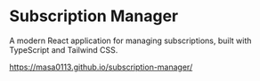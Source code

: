 # Subscription Manager
A modern React application for managing subscriptions, built with TypeScript and Tailwind CSS.

https://masa0113.github.io/subscription-manager/
